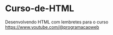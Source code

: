 # Curso-de-HTML

Desenvolvendo HTML com lembretes para o curso
<https://www.youtube.com/@programacaoweb>